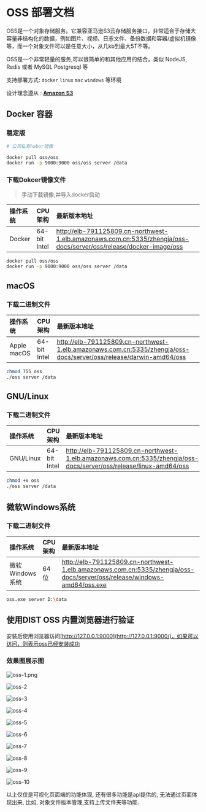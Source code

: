 # OSS 部署文档



OSS是一个对象存储服务。它兼容亚马逊S3云存储服务接口，非常适合于存储大容量非结构化的数据，例如图片、视频、日志文件、备份数据和容器/虚拟机镜像等，而一个对象文件可以是任意大小，从几kb到最大5T不等。

OSS是一个非常轻量的服务,可以很简单的和其他应用的结合，类似 NodeJS, Redis 或者 MySQL Postgresql 等

支持部署方式: `docker` `linux` `mac` `windows` 等环境



设计理念遵从 :  [**Amazon S3**](https://docs.aws.amazon.com/zh_cn/AmazonS3/latest/userguide/Welcome.html)    



## Docker 容器

### 稳定版

```bash
# 公司私有habor镜像

docker pull oss/oss
docker run -p 9000:9000 oss/oss server /data
```

### 下载Dokcer镜像文件

> 手动下载镜像,并导入docker启动

| 操作系统 | CPU架构      | 最新版本地址                                                 |
| :------- | :----------- | :----------------------------------------------------------- |
| Docker   | 64-bit Intel | http://elb-791125809.cn-northwest-1.elb.amazonaws.com.cn:5335/zhengja/oss-docs/server/oss/release/docker-image/oss |

```sh
docker pull oss/oss
docker run -p 9000:9000 oss/oss server /data
```



## macOS

### 下载二进制文件

| 操作系统    | CPU架构      | 最新版本地址                                                 |
| :---------- | :----------- | :----------------------------------------------------------- |
| Apple macOS | 64-bit Intel | http://elb-791125809.cn-northwest-1.elb.amazonaws.com.cn:5335/zhengja/oss-docs/server/oss/release/darwin-amd64/oss |

```sh
chmod 755 oss
./oss server /data
```



## GNU/Linux

### 下载二进制文件

| 操作系统  | CPU架构      | 最新版本地址                                                 |
| :-------- | :----------- | :----------------------------------------------------------- |
| GNU/Linux | 64-bit Intel | http://elb-791125809.cn-northwest-1.elb.amazonaws.com.cn:5335/zhengja/oss-docs/server/oss/release/linux-amd64/oss |

```sh
chmod +x oss
./oss server /data
```



## 微软Windows系统

### 下载二进制文件

| 操作系统        | CPU架构 | 最新版本地址                                                 |
| :-------------- | :------ | :----------------------------------------------------------- |
| 微软Windows系统 | 64位    | http://elb-791125809.cn-northwest-1.elb.amazonaws.com.cn:5335/zhengja/oss-docs/server/oss/release/windows-amd64/oss.exe |

```bash
oss.exe server D:\data
```



## 使用DIST OSS 内置浏览器进行验证

安装后使用浏览器访问[http://127.0.0.1:9000](http://127.0.0.1:9000/)，如果可以访问，则表示oss已经安装成功

### 效果图展示图

![oss-1.png](imgs\oss-1.png)

![oss-2](\imgs\oss-2.png)

![oss-3](\imgs\oss-3.png)

![oss-4](\imgs\oss-4.png)

![oss-5](\imgs\oss-5.png)

![oss-6](\imgs\oss-6.png)

![oss-7](\imgs\oss-7.png)

![oss-8](\imgs\oss-8.png)

![oss-9](\imgs\oss-9.png)

![oss-10](\imgs\oss-10.png)



以上仅仅是可视化页面端的功能体现, 还有很多功能是api提供的, 无法通过页面体现出来, 比如, 对象文件版本管理,支持上传文件夹等功能.
